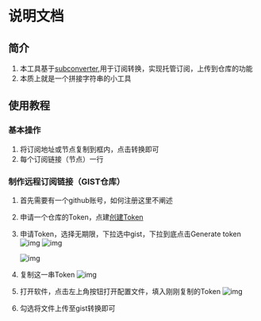 # 说明文档

## 简介

1. 本工具基于[subconverter](https://github.com/tindy2013/subconverter),用于订阅转换，实现托管订阅，上传到仓库的功能
2. 本质上就是一个拼接字符串的小工具

## 使用教程

### 基本操作

1. 将订阅地址或节点复制到框内，点击转换即可
2. 每个订阅链接（节点）一行

### 制作远程订阅链接（GIST仓库）

1. 首先需要有一个github账号，如何注册这里不阐述
2. 申请一个仓库的Token，点建[创建Token](https://github.com/settings/tokens/new?scopes=gist&description=Subconverter)
3. 申请Token，选择无期限，下拉选中gist，下拉到底点击Generate token
   ![img](https://raw.githubusercontent.com/vveg26/ImageHosting/master/BlogImg/202209102232287.png)
   ![img](https://raw.githubusercontent.com/vveg26/ImageHosting/master/BlogImg/202209102236306.png)

   ![img](https://raw.githubusercontent.com/vveg26/ImageHosting/master/BlogImg/202209102235348.png)
4. 复制这一串Token
   ![img](https://raw.githubusercontent.com/vveg26/ImageHosting/master/BlogImg/202209102237826.png)
5. 打开软件，点击左上角按钮打开配置文件，填入刚刚复制的Token
   ![img](https://raw.githubusercontent.com/vveg26/ImageHosting/master/BlogImg/202209102239972.png)
6. 勾选将文件上传至gist转换即可
